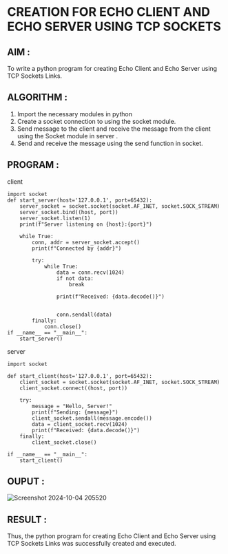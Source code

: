 # CREATION FOR ECHO CLIENT AND ECHO SERVER USING TCP SOCKETS
## AIM :
To write a python program for creating Echo Client and Echo Server using TCP
Sockets Links.
## ALGORITHM :
1. Import the necessary modules in python
2. Create a socket connection to using the socket module.
3. Send message to the client and receive the message from the client using the Socket module in
 server .
4. Send and receive the message using the send function in socket.
## PROGRAM :
client 
```
import socket
def start_server(host='127.0.0.1', port=65432):
    server_socket = socket.socket(socket.AF_INET, socket.SOCK_STREAM)
    server_socket.bind((host, port))
    server_socket.listen(1)
    print(f"Server listening on {host}:{port}")

    while True:
        conn, addr = server_socket.accept()
        print(f"Connected by {addr}")

        try:
            while True:
                data = conn.recv(1024)
                if not data:
                    break  

                print(f"Received: {data.decode()}")

                
                conn.sendall(data)
        finally:
            conn.close()
if __name__ == "__main__":
    start_server()
```
server
```
import socket

def start_client(host='127.0.0.1', port=65432):
    client_socket = socket.socket(socket.AF_INET, socket.SOCK_STREAM)
    client_socket.connect((host, port))

    try:
        message = "Hello, Server!"
        print(f"Sending: {message}")
        client_socket.sendall(message.encode())
        data = client_socket.recv(1024)
        print(f"Received: {data.decode()}")
    finally:
        client_socket.close()

if __name__ == "__main__":
    start_client()
```
## OUPUT :
![Screenshot 2024-10-04 205520](https://github.com/user-attachments/assets/0cae1718-d354-4a51-aff1-1a6a123f9cf7)

## RESULT :
Thus, the python program for creating Echo Client and Echo Server using TCP Sockets Links 
was successfully created and executed.
